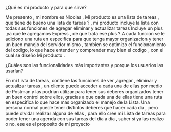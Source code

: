 ¿Qué es mi producto y para que sirve?

Me presento , mi nombre es Nicolas , Mi producto es una lista de tareas , que tiene de bueno una lista de tareas ? , mi producto incluye la lista con todas sus funciones de agregar eliminar y actualizar tareas 
Incluye un plus ,ya que le agregamos Express , de que trata ese plus ? A cada funcion se le adiciono una ruta en especifica para que tenga mayor organizacion y tener un buen manejo del servidor mismo , tambien se optimizo el funcionamiento del codigo, lo que hace entender y comprender
muy bien el codigo , con el cual se diseño Mi producto .

¿Cuáles son las funcionalidades más importantes y porque los usuarios las usarían?

En mi Lista de tareas, contiene las funciones de ver ,agregar , eliminar y actualizar tareas , un cliente puede acceder a cada una de ellas por medio de Postman y las podrian utilizar para tener sus deberes organizados 
tener un buen control sobre ellos, gracias a que cada una de ellas tiene una ruta en especifica lo que hace mas organizado el manejo de la Lista.
Una persona normal puede tener distintos deberes que hacer cada dia , pero puede olvidar realizar alguna de ellas , para ello cree mi Lista de tareas para poder tener una agenda con sus tareas del dia a dia , saber si ya las realizo o no, ese es el proposito de mi proyecto
